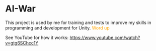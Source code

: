 # AI-War

This project is used by me for training and tests to improve my skills in programming and development for Unity.
<span style="color:orange;">Word up</span>

See YouTube for how it works: https://www.youtube.com/watch?v=gtg6SChcc1Y
